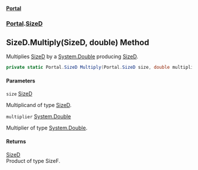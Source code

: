 #### [Portal](index.md 'index')
### [Portal](Portal.md 'Portal').[SizeD](SizeD.md 'Portal.SizeD')

## SizeD.Multiply(SizeD, double) Method

Multiplies [SizeD](SizeD.md 'Portal.SizeD') by a [System.Double](https://docs.microsoft.com/en-us/dotnet/api/System.Double 'System.Double') producing [SizeD](SizeD.md 'Portal.SizeD').

```csharp
private static Portal.SizeD Multiply(Portal.SizeD size, double multiplier);
```
#### Parameters

<a name='Portal.SizeD.Multiply(Portal.SizeD,double).size'></a>

`size` [SizeD](SizeD.md 'Portal.SizeD')

Multiplicand of type [SizeD](SizeD.md 'Portal.SizeD').

<a name='Portal.SizeD.Multiply(Portal.SizeD,double).multiplier'></a>

`multiplier` [System.Double](https://docs.microsoft.com/en-us/dotnet/api/System.Double 'System.Double')

Multiplier of type [System.Double](https://docs.microsoft.com/en-us/dotnet/api/System.Double 'System.Double').

#### Returns
[SizeD](SizeD.md 'Portal.SizeD')  
Product of type SizeF.